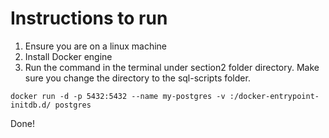 # Instructions to run

1. Ensure you are on a linux machine
2. Install Docker engine
3. Run the command in the terminal under section2 folder directory.
Make sure you change the directory to the sql-scripts folder.
<pre><code>docker run -d -p 5432:5432 --name my-postgres -v <path/to/sql-scripts/folder>:/docker-entrypoint-initdb.d/ postgres</code></pre>

Done!